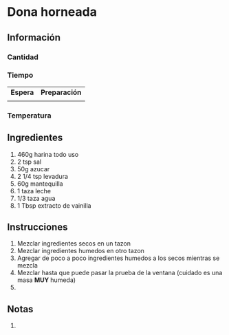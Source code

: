 # Dona horneada

## Información

### Cantidad

### Tiempo

|  |  |
| :--- | :--- |
| **Espera** | **Preparación** |
|  |  |

### Temperatura

## Ingredientes

1. 460g harina todo uso
2. 2 tsp sal
3. 50g azucar
4. 2 1/4 tsp levadura
5. 60g mantequilla
6. 1 taza leche
7. 1/3 taza agua
8. 1 Tbsp extracto de vainilla

## Instrucciones

1. Mezclar ingredientes secos en un tazon
2. Mezclar ingredientes humedos en otro tazon
3. Agregar de poco a poco ingredientes humedos a los secos mientras se mezcla
4. Mezclar hasta que puede pasar la prueba de la ventana \(cuidado es una masa **MUY** humeda\)
5. 
## Notas

1.

